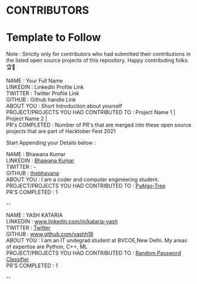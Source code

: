 # CONTRIBUTORS

# Template to Follow

Note : Strictly only for contributors who had submitted their contributions in the listed open source projects of this repository. Happy contributing folks.🏆👏

NAME : Your Full Name <br>
LINKEDIN : LinkedIn Profile Link <br>
TWITTER : Twitter Profile Link <br>
GITHUB : Github handle Link <br>
ABOUT YOU : Short Introduction about yourself <br>
PROJECT/PROJECTS YOU HAD CONTRIBUTED TO : Project Name 1 | Project Name 2 | <br>
PR's COMPLETED : Number of PR's that are merged into these open source projects that are part of Hacktober Fest 2021 <br>

Start Appending your Details below :

NAME : Bhawana Kumar <br>
LINKEDIN : [Bhawana Kumar](www.linkedin.com/in/bhawana-kumar) <br>
TWITTER :  - <br>
GITHUB : [thebhavana](https://github.com/thebhavana) <br>
ABOUT YOU : I am a coder and computer engineering student. <br>
PROJECT/PROJECTS YOU HAD CONTRIBUTED TO : [PyAlgo-Tree](https://github.com/prathimacode-hub/PyAlgo-Tree) <br>
PR'S COMPLETED : 1 <br>

--

NAME : YASH KATARIA <br>
LINKEDIN : www.linkedin.com/in/kataria-yash <br>
TWITTER : [Twitter](www.twitter.com/yashh18_) <br>
GITHUB : www.github.com/yashh18 <br>
ABOUT YOU : I am an IT undegrad student at BVCOE,New Delhi. My areas of expertise are Python, C++, ML <br>
PROJECT/PROJECTS YOU HAD CONTRIBUTED TO : [Random Password Classifier](https://github.com/prathimacode-hub/Awesome_Python_Scripts/tree/main/BasicPythonScripts/Random%20Password%20Classifier) <br>
PR'S COMPLETED : 1 <br>

--
